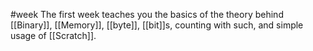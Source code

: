 #week
The first week teaches you the basics of the theory behind [[Binary]], [[Memory]], [[byte]], [[bit]]s, counting with such, and simple usage of [[Scratch]].